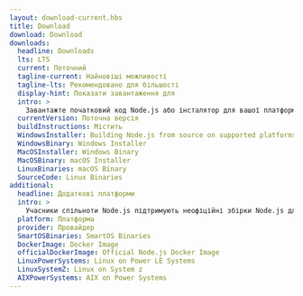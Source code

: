 ```yaml
---
layout: download-current.hbs
title: Download
download: Download
downloads:
  headline: Downloads
  lts: LTS
  current: Поточний
  tagline-current: Найновіші можливості
  tagline-lts: Рекомендовано для більшості
  display-hint: Показати завантаження для
  intro: >
    Завантажте початковий код Node.js або інсталятор для вашої платформи та почніть розробку сьогодні.
  currentVersion: Поточна версія
  buildInstructions: Містить
  WindowsInstaller: Building Node.js from source on supported platforms
  WindowsBinary: Windows Installer
  MacOSInstaller: Windows Binary
  MacOSBinary: macOS Installer
  LinuxBinaries: macOS Binary
  SourceCode: Linux Binaries
additional:
  headline: Додаткові платформи
  intro: >
    Учасники спільноти Node.js підтримують неофіційні збірки Node.js для додаткових платформ. Майте на увазі, що ці збірки не підтримуються основною командою Node.js і можуть не мати того ж функціоналу що й поточний реліз Node.js.
  platform: Платформа
  provider: Провайдер
  SmartOSBinaries: SmartOS Binaries
  DockerImage: Docker Image
  officialDockerImage: Official Node.js Docker Image
  LinuxPowerSystems: Linux on Power LE Systems
  LinuxSystemZ: Linux on System z
  AIXPowerSystems: AIX on Power Systems
---
```


